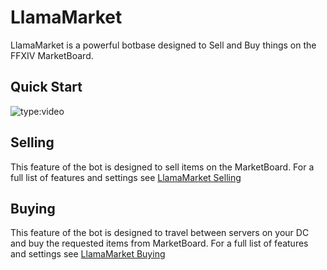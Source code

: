 # LlamaMarket

LlamaMarket is a powerful botbase designed to Sell and Buy things on the FFXIV MarketBoard.

## Quick Start

![type:video](https://www.youtube.com/embed/iMwd7_BbilM)

## Selling

This feature of the bot is designed to sell items on the MarketBoard. For a full list of features and settings see [LlamaMarket Selling](selling.md)

## Buying

This feature of the bot is designed to travel between servers on your DC and buy the requested items from MarketBoard. For a full list of features and settings see [LlamaMarket Buying](buying.md)
